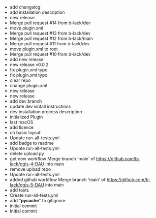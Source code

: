 - add changelog
- add installation description
- new release
- Merge pull request #14 from b-lack/dev
- move plugin.xml
- Merge pull request #13 from b-lack/dev
- Merge pull request #12 from b-lack/main
- Merge pull request #11 from b-lack/dev
- move plugin.xml to root
- Merge pull request #10 from b-lack/dev
- add new release
- new release v0.0.2
- fix plugin.xml typo
- fix plugin.xml typo
- clear repo
- change plugin.xml
- new release
- new release
- add dev branch
- update dev isntall instructions
- dev installation process description
- initialized Plugin
- last macOS
- add licence
- ch basic layout
- Update run-all-tests.yml
- add badge to readme
- Update run-all-tests.yml
- delete upload.py
- get new workflow Merge branch 'main' of https://github.com/b-lack/qgis-4-DAU into main
- remove upload repo
- Update run-all-tests.yml
- added github workflow Merge branch 'main' of https://github.com/b-lack/qgis-5-DAU into main
- add tests
- Create run-all-tests.yml
- add "__pycache__" to gitignore
- initial commit
- Initial commit
